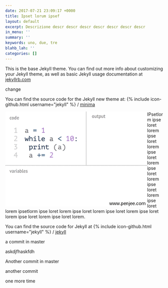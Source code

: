 ```yaml
---
date: 2017-07-21 23:09:17 +0000
title: Ipset lorum ipsef
layout: default
excerpt: Descrizione descr descr descr descr descr descr descr
in_menu: ''
summary: ''
keywords: uno, due, tre
blahb_lah: ''
categories: []
---
```

This is the base Jekyll theme. You can find out more info about customizing your Jekyll theme, as well as basic Jekyll usage documentation at [jekyllrb.com](http://jekyllrb.com/)

change

You can find the source code for the Jekyll new theme at:
{% include icon-github.html username="jekyll" %} /
[minima](https://github.com/jekyll/minima)

<img src="/forestryio/images/top-5-programming-animated-gifs_demonstration-of-while-loop-animation_logo.gif" align="left">

IPsetlorm ipse loret lorem ipse loret lorem ipse loret lorem ipse loret lorem ipse loret lorem ipse loret lorem ipsetlorm ipse loret lorem ipse loret lorem ipse loret lorem ipse loret lorem ipse loret lorem ipse loret lorem.

You can find the source code for Jekyll at
{% include icon-github.html username="jekyll" %} /
[jekyll](https://github.com/jekyll/jekyll)

a commit in master

askdjfhaskfdh

Another commit in master

another commit

one more time